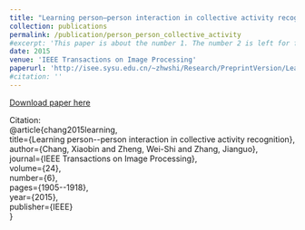 ```yaml
---
title: "Learning person–person interaction in collective activity recognition"
collection: publications
permalink: /publication/person_person_collective_activity
#excerpt: 'This paper is about the number 1. The number 2 is left for future work.'
date: 2015
venue: 'IEEE Transactions on Image Processing'
paperurl: 'http://isee.sysu.edu.cn/~zhwshi/Research/PreprintVersion/Learning%20Person-Person%20Interaction%20in%20Collective%20Activity%20Recognition.pdf'
#citation: ''
---
```

[Download paper here](http://isee.sysu.edu.cn/~zhwshi/Research/PreprintVersion/Learning%20Person-Person%20Interaction%20in%20Collective%20Activity%20Recognition.pdf)

Citation:<br />
@article{chang2015learning,<br />
  title={Learning person--person interaction in collective activity recognition},<br />
  author={Chang, Xiaobin and Zheng, Wei-Shi and Zhang, Jianguo},<br />
  journal={IEEE Transactions on Image Processing},<br />
  volume={24},<br />
  number={6},<br />
  pages={1905--1918},<br />
  year={2015},<br />
  publisher={IEEE}<br />
}
